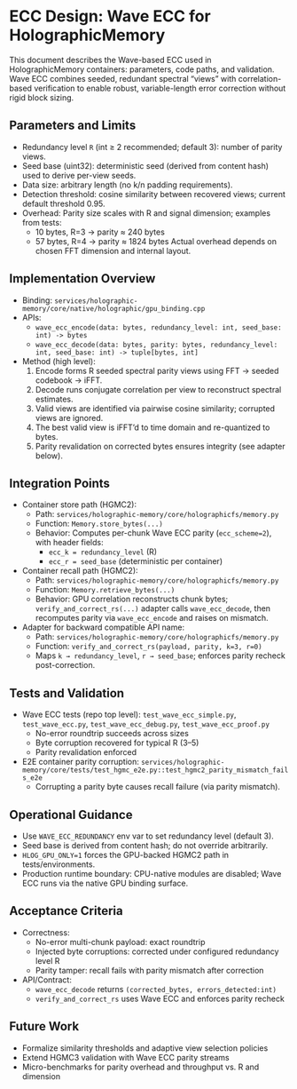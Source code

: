 # ECC Design: Wave ECC for HolographicMemory

This document describes the Wave-based ECC used in HolographicMemory containers: parameters, code paths, and validation. Wave ECC combines seeded, redundant spectral “views” with correlation-based verification to enable robust, variable-length error correction without rigid block sizing.

## Parameters and Limits
- Redundancy level `R` (int ≥ 2 recommended; default 3): number of parity views.
- Seed base (uint32): deterministic seed (derived from content hash) used to derive per-view seeds.
- Data size: arbitrary length (no k/n padding requirements).
- Detection threshold: cosine similarity between recovered views; current default threshold 0.95.
- Overhead: Parity size scales with R and signal dimension; examples from tests:
  - 10 bytes, R=3 → parity ≈ 240 bytes
  - 57 bytes, R=4 → parity ≈ 1824 bytes
  Actual overhead depends on chosen FFT dimension and internal layout.

## Implementation Overview
- Binding: `services/holographic-memory/core/native/holographic/gpu_binding.cpp`
- APIs:
  - `wave_ecc_encode(data: bytes, redundancy_level: int, seed_base: int) -> bytes`
  - `wave_ecc_decode(data: bytes, parity: bytes, redundancy_level: int, seed_base: int) -> tuple[bytes, int]`
- Method (high level):
  1) Encode forms R seeded spectral parity views using FFT → seeded codebook → iFFT.
  2) Decode runs conjugate correlation per view to reconstruct spectral estimates.
  3) Valid views are identified via pairwise cosine similarity; corrupted views are ignored.
  4) The best valid view is iFFT’d to time domain and re-quantized to bytes.
  5) Parity revalidation on corrected bytes ensures integrity (see adapter below).

## Integration Points
- Container store path (HGMC2):
  - Path: `services/holographic-memory/core/holographicfs/memory.py`
  - Function: `Memory.store_bytes(...)`
  - Behavior: Computes per-chunk Wave ECC parity (`ecc_scheme=2`), with header fields:
    - `ecc_k = redundancy_level` (R)
    - `ecc_r = seed_base` (deterministic per container)
- Container recall path (HGMC2):
  - Path: `services/holographic-memory/core/holographicfs/memory.py`
  - Function: `Memory.retrieve_bytes(...)`
  - Behavior: GPU correlation reconstructs chunk bytes; `verify_and_correct_rs(...)` adapter calls `wave_ecc_decode`, then recomputes parity via `wave_ecc_encode` and raises on mismatch.
- Adapter for backward compatible API name:
  - Path: `services/holographic-memory/core/holographicfs/memory.py`
  - Function: `verify_and_correct_rs(payload, parity, k=3, r=0)`
  - Maps `k → redundancy_level`, `r → seed_base`; enforces parity recheck post-correction.

## Tests and Validation
- Wave ECC tests (repo top level): `test_wave_ecc_simple.py`, `test_wave_ecc.py`, `test_wave_ecc_debug.py`, `test_wave_ecc_proof.py`
  - No-error roundtrip succeeds across sizes
  - Byte corruption recovered for typical R (3–5)
  - Parity revalidation enforced
- E2E container parity corruption: `services/holographic-memory/core/tests/test_hgmc_e2e.py::test_hgmc2_parity_mismatch_fails_e2e`
  - Corrupting a parity byte causes recall failure (via parity mismatch).

## Operational Guidance
- Use `WAVE_ECC_REDUNDANCY` env var to set redundancy level (default 3).
- Seed base is derived from content hash; do not override arbitrarily.
- `HLOG_GPU_ONLY=1` forces the GPU-backed HGMC2 path in tests/environments.
- Production runtime boundary: CPU-native modules are disabled; Wave ECC runs via the native GPU binding surface.

## Acceptance Criteria
- Correctness:
  - No-error multi-chunk payload: exact roundtrip
  - Injected byte corruptions: corrected under configured redundancy level R
  - Parity tamper: recall fails with parity mismatch after correction
- API/Contract:
  - `wave_ecc_decode` returns `(corrected_bytes, errors_detected:int)`
  - `verify_and_correct_rs` uses Wave ECC and enforces parity recheck

## Future Work
- Formalize similarity thresholds and adaptive view selection policies
- Extend HGMC3 validation with Wave ECC parity streams
- Micro-benchmarks for parity overhead and throughput vs. R and dimension
